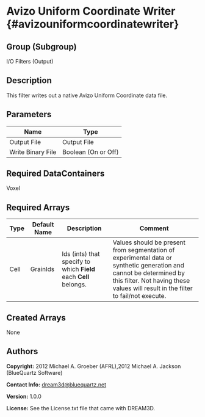 Avizo Uniform Coordinate Writer {#avizouniformcoordinatewriter}
===========

## Group (Subgroup) ##
I/O Filters (Output)

## Description ##

This filter writes out a native Avizo Uniform Coordinate data file.

## Parameters ##

| Name | Type |
|------|------|
| Output File | Output File |
| Write Binary File | Boolean (On or Off) |

## Required DataContainers ##
Voxel

## Required Arrays ##

| Type | Default Name | Description | Comment |
|------|--------------|-------------|---------|
| Cell | GrainIds | Ids (ints) that specify to which **Field** each **Cell** belongs. | Values should be present from segmentation of experimental data or synthetic generation and cannot be determined by this filter. Not having these values will result in the filter to fail/not execute. |

## Created Arrays ##
None


## Authors ##

**Copyright:** 2012 Michael A. Groeber (AFRL),2012 Michael A. Jackson (BlueQuartz Software)

**Contact Info:** dream3d@bluequartz.net

**Version:** 1.0.0

**License:**  See the License.txt file that came with DREAM3D.



